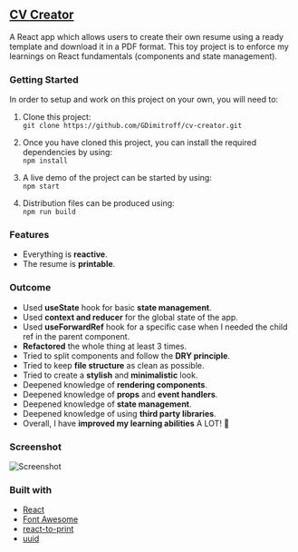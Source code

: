 ## [CV Creator](https://cv-creator-f352b.web.app/)

A React app which allows users to create their own resume using a ready template and download it in a PDF format. This toy project is to enforce my learnings on React fundamentals (components and state management).

### Getting Started

In order to setup and work on this project on your own, you will need to:

1. Clone this project:  
   `git clone https://github.com/GDimitroff/cv-creator.git`

2. Once you have cloned this project, you can install the required dependencies by using:  
   `npm install`

3. A live demo of the project can be started by using:  
   `npm start`

4. Distribution files can be produced using:  
   `npm run build`

### Features

- Everything is **reactive**.
- The resume is **printable**.

### Outcome

- Used **useState** hook for basic **state management**.
- Used **context and reducer** for the global state of the app.
- Used **useForwardRef** hook for a specific case when I needed the child ref in the parent component.
- **Refactored** the whole thing at least 3 times.
- Tried to split components and follow the **DRY principle**.
- Tried to keep **file structure** as clean as possible.
- Tried to create a **stylish** and **minimalistic** look.
- Deepened knowledge of **rendering components**.
- Deepened knowledge of **props** and **event handlers**.
- Deepened knowledge of **state management**.
- Deepened knowledge of using **third party libraries**.
- Overall, I have **improved my learning abilities** A LOT! 🧠

### Screenshot

![Screenshot](https://i.imgur.com/nSmcsqH.png)

### Built with

- [React](https://reactjs.org/)
- [Font Awesome](https://fontawesome.com/)
- [react-to-print](https://www.npmjs.com/package/react-to-print)
- [uuid](https://www.npmjs.com/package/uuid)
